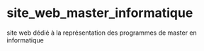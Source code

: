 # site_web_master_informatique
site web dédié à la représentation des programmes de
master en informatique
